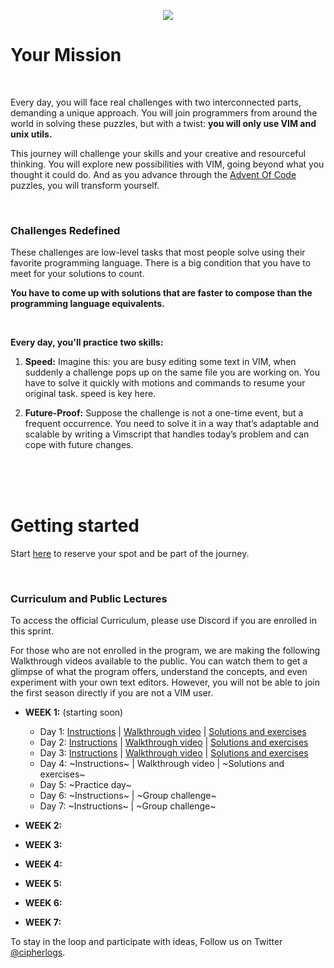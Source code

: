 <p align="center"><img src="https://seeklogo.com/images/V/vim-logo-A3E02B1F74-seeklogo.com.png"></p>

# Your Mission
<br>

Every day, you will face real challenges with two interconnected parts, demanding a unique approach. You will join programmers from around the world in solving these puzzles, but with a twist: **you will only use VIM and unix utils.**

This journey will challenge your skills and your creative and resourceful thinking. You will explore new possibilities with VIM, going beyond what you thought it could do. And as you advance through the [Advent Of Code](https://adventofcode.com) puzzles, you will transform yourself.

<br>

### Challenges Redefined
These challenges are low-level tasks that most people solve using their favorite programming language. There is a big condition that you have to meet for your solutions to count.

**You have to come up with solutions that are faster to compose than the programming language equivalents.**

<br>

**Every day, you'll practice two skills:**

1. **Speed:** Imagine this: you are busy editing some text in VIM, when suddenly a challenge pops up on the same file you are working on. You have to solve it quickly with motions and commands to resume your original task. speed is key here.

2. **Future-Proof:** Suppose the challenge is not a one-time event, but a frequent occurrence. You need to solve it in a way that’s adaptable and scalable by writing a Vimscript that handles today’s problem and can cope with future changes.

<br>
<br>

<br>

# Getting started
Start [here](https://forms.gle/CW1jqB9HpKbqwUY78) to reserve your spot and be part of the journey.

<br>

### Curriculum and Public Lectures
To access the official Curriculum, please use Discord if you are enrolled in this sprint.

For those who are not enrolled in the program, we are making the following Walkthrough videos available to the public. You can watch them to get a glimpse of what the program offers, understand the concepts, and even experiment with your own text editors. However, you will not be able to join the first season directly if you are not a VIM user.


+ **WEEK 1:** (starting soon)
  + Day 1: [Instructions](./season1/day1.md) | [Walkthrough video](https://youtu.be/9fUDbq933fE?si=ijfZTQ8KsJMLwbe4) | [Solutions and exercises](https://cipherlogs.com/how-to-solve-advent-of-code-using-only-vim-episode-1)
  + Day 2: [Instructions](season1/day2.md) | [Walkthrough video](https://www.youtube.com/watch?v=ACzoJj-sunE) | [Solutions and exercises](https://cipherlogs.com/episode2-solving-adventofcode-in-10sec-using-vim-only)
  + Day 3: [Instructions](season1/day3.md) | [Walkthrough video](https://youtu.be/YazmNjy-mCA) | [Solutions and exercises](https://cipherlogs.com/episode3-solving-adventofcode-challenges-using-vimneovim)
  + Day 4: ~Instructions~ | Walkthrough video | ~Solutions and exercises~
  + Day 5: ~Practice day~
  + Day 6: ~Instructions~ | ~Group challenge~
  + Day 7: ~Instructions~ | ~Group challenge~

+ **WEEK 2:**
+ **WEEK 3:**
+ **WEEK 4:**
+ **WEEK 5:**
+ **WEEK 6:**
+ **WEEK 7:**


To stay in the loop and participate with ideas, Follow us on Twitter [@cipherlogs](https://twitter.com/intent/follow?screen_name=cipherlogs).
